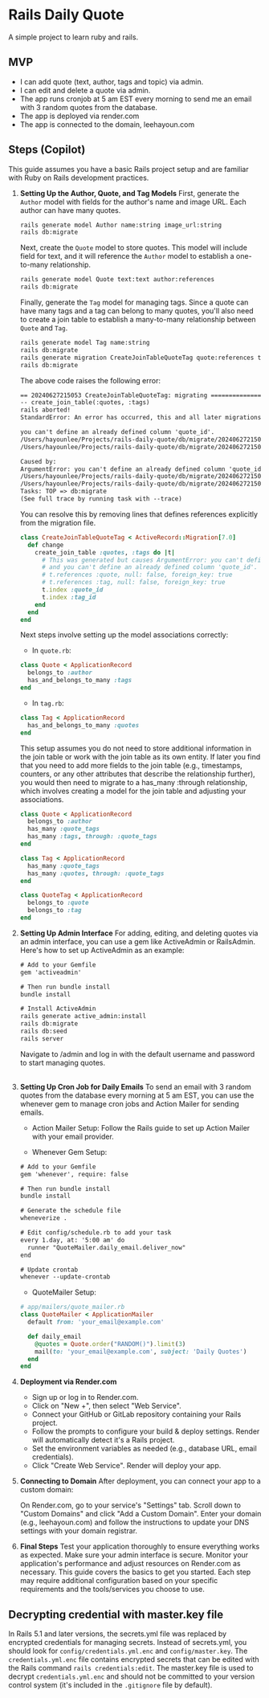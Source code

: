 # Rails Daily Quote

A simple project to learn ruby and rails.

## MVP

- I can add quote (text, author, tags and topic) via admin.
- I can edit and delete a quote via admin.
- The app runs cronjob at 5 am EST every morning to send me an email with 3 random quotes from the database.
- The app is deployed via render.com
- The app is connected to the domain, leehayoun.com

## Steps (Copilot)

This guide assumes you have a basic Rails project setup and are familiar with Ruby on Rails development practices.

1. **Setting Up the Author, Quote, and Tag Models**
    First, generate the `Author` model with fields for the author's name and image URL. Each author can have many quotes.

      ```txt
      rails generate model Author name:string image_url:string
      rails db:migrate
      ```

    Next, create the `Quote` model to store quotes. This model will include field for text, and it will reference the `Author` model to establish a one-to-many relationship.

      ```txt
      rails generate model Quote text:text author:references
      rails db:migrate
      ```

    Finally, generate the `Tag` model for managing tags. Since a quote can have many tags and a tag can belong to many quotes, you'll also need to create a join table to establish a many-to-many relationship between `Quote` and `Tag`.

      ```txt
      rails generate model Tag name:string
      rails db:migrate
      rails generate migration CreateJoinTableQuoteTag quote:references tag:references
      rails db:migrate
      ```

    The above code raises the following error:

      ```txt
      == 20240627215053 CreateJoinTableQuoteTag: migrating ==========================
      -- create_join_table(:quotes, :tags)
      rails aborted!
      StandardError: An error has occurred, this and all later migrations canceled:

      you can't define an already defined column 'quote_id'.
      /Users/hayounlee/Projects/rails-daily-quote/db/migrate/20240627215053_create_join_table_quote_tag.rb:4:in `block in change'
      /Users/hayounlee/Projects/rails-daily-quote/db/migrate/20240627215053_create_join_table_quote_tag.rb:3:in `change'

      Caused by:
      ArgumentError: you can't define an already defined column 'quote_id'.
      /Users/hayounlee/Projects/rails-daily-quote/db/migrate/20240627215053_create_join_table_quote_tag.rb:4:in `block in change'
      /Users/hayounlee/Projects/rails-daily-quote/db/migrate/20240627215053_create_join_table_quote_tag.rb:3:in `change'
      Tasks: TOP => db:migrate
      (See full trace by running task with --trace)
      ```

    You can resolve this by removing lines that defines references explicitly from the migration file.

      ```ruby
      class CreateJoinTableQuoteTag < ActiveRecord::Migration[7.0]
        def change
          create_join_table :quotes, :tags do |t|
            # This was generated but causes ArgumentError: you can't define an already defined column 'quote_id'.
            # and you can't define an already defined column 'quote_id'.
            # t.references :quote, null: false, foreign_key: true
            # t.references :tag, null: false, foreign_key: true
            t.index :quote_id
            t.index :tag_id
          end
        end
      end
      ```

    Next steps involve setting up the model associations correctly:

    - In `quote.rb`:

    ```ruby
    class Quote < ApplicationRecord
      belongs_to :author
      has_and_belongs_to_many :tags
    end
    ```

    - In `tag.rb`:

    ```ruby
    class Tag < ApplicationRecord
      has_and_belongs_to_many :quotes
    end
    ```

    This setup assumes you do not need to store additional information in the join table or work with the join table as its own entity. If later you find that you need to add more fields to the join table (e.g., timestamps, counters, or any other attributes that describe the relationship further), you would then need to migrate to a has_many :through relationship, which involves creating a model for the join table and adjusting your associations.

    ```ruby
    class Quote < ApplicationRecord
      belongs_to :author
      has_many :quote_tags
      has_many :tags, through: :quote_tags
    end

    class Tag < ApplicationRecord
      has_many :quote_tags
      has_many :quotes, through: :quote_tags
    end

    class QuoteTag < ApplicationRecord
      belongs_to :quote
      belongs_to :tag
    end
    ```

2. **Setting Up Admin Interface**
For adding, editing, and deleting quotes via an admin interface, you can use a gem like ActiveAdmin or RailsAdmin. Here's how to set up ActiveAdmin as an example:

    ```txt
    # Add to your Gemfile
    gem 'activeadmin'

    # Then run bundle install
    bundle install

    # Install ActiveAdmin
    rails generate active_admin:install
    rails db:migrate
    rails db:seed
    rails server
    ```

    Navigate to /admin and log in with the default username and password to start managing quotes.</br></br>

3. **Setting Up Cron Job for Daily Emails**
To send an email with 3 random quotes from the database every morning at 5 am EST, you can use the whenever gem to manage cron jobs and Action Mailer for sending emails.

    - Action Mailer Setup: Follow the Rails guide to set up Action Mailer with your email provider.

    - Whenever Gem Setup:

    ```txt
    # Add to your Gemfile
    gem 'whenever', require: false

    # Then run bundle install
    bundle install

    # Generate the schedule file
    wheneverize .

    # Edit config/schedule.rb to add your task
    every 1.day, at: '5:00 am' do
      runner "QuoteMailer.daily_email.deliver_now"
    end

    # Update crontab
    whenever --update-crontab
    ```

    - QuoteMailer Setup:

    ```ruby
    # app/mailers/quote_mailer.rb
    class QuoteMailer < ApplicationMailer
      default from: 'your_email@example.com'

      def daily_email
        @quotes = Quote.order("RANDOM()").limit(3)
        mail(to: 'your_email@example.com', subject: 'Daily Quotes')
      end
    end
    ```

4. **Deployment via Render.com**

    - Sign up or log in to Render.com.
    - Click on "New +", then select "Web Service".
    - Connect your GitHub or GitLab repository containing your Rails project.
    - Follow the prompts to configure your build & deploy settings. Render will automatically detect it's a Rails project.
    - Set the environment variables as needed (e.g., database URL, email credentials).
    - Click "Create Web Service". Render will deploy your app.

5. **Connecting to Domain**
    After deployment, you can connect your app to a custom domain:

    On Render.com, go to your service's "Settings" tab.
    Scroll down to "Custom Domains" and click "Add a Custom Domain".
    Enter your domain (e.g., leehayoun.com) and follow the instructions to update your DNS settings with your domain registrar.
6. **Final Steps**
    Test your application thoroughly to ensure everything works as expected.
    Make sure your admin interface is secure.
    Monitor your application's performance and adjust resources on Render.com as necessary.
    This guide covers the basics to get you started. Each step may require additional configuration based on your specific requirements and the tools/services you choose to use.

## Decrypting credential with master.key file

In Rails 5.1 and later versions, the secrets.yml file was replaced by encrypted credentials for managing secrets. Instead of secrets.yml, you should look for `config/credentials.yml.enc` and `config/master.key`. The `credentials.yml.enc` file contains encrypted secrets that can be edited with the Rails command `rails credentials:edit`. The master.key file is used to decrypt `credentials.yml.enc` and should not be committed to your version control system (it's included in the `.gitignore` file by default).
